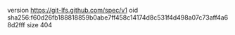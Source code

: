 version https://git-lfs.github.com/spec/v1
oid sha256:f60d26fb188818859b0abe7ff458c14174d8c531f4d498a07c73aff4a68d2fff
size 404
